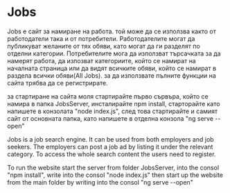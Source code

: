 # Jobs

Jobs е сайт за намиране на работа. той може да се използва както от работодатели така и от потребители.
Работодателите могат да публикуват желаните от тях обяви, като могат да ги разделят по отделни категории.
Потребителите мога да използват търсачката за да намерят работа, да изпозват категориите, който се намират на началната страница
или да видят всичките обяви, който се намират в раздела всички обяви(All Jobs).
за да използвате пълните функции на сайта трябва да се регистрирате. 

за стартиране на сайта моля стартирайте първо сървъра, който се намира в папка JobsServer, инсталирайте npm install, 
старторайте като напишете в конзолата "node index.js", 
след това стартирайте и самият сайт от основната папка, като напишете в отделна конзола "ng serve --open"



Jobs is a job search engine. It can be used from both employers and job seekers. 
The employers can post a job ad by listing it under the relevant category.
To access the whole search content the users need to register.

To run the website start the server from folder JobsServer, into the consol "npm install", write into the consol "node index.js"
then start up the website from the main folder by writing into the consol "ng serve --open"